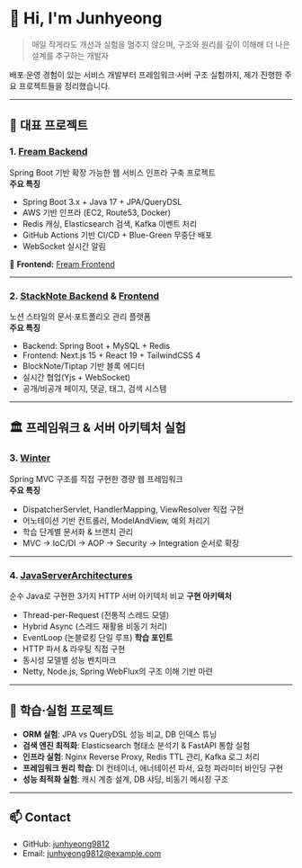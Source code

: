 # 👋 Hi, I'm Junhyeong

> 매일 작게라도 개선과 실험을 멈추지 않으며, 구조와 원리를 깊이 이해해 더 나은 설계를 추구하는 개발자

배포·운영 경험이 있는 서비스 개발부터 프레임워크·서버 구조 실험까지, 제가 진행한 주요 프로젝트들을 정리했습니다.

---

## 🚀 대표 프로젝트

### 1. [Fream Backend](https://github.com/junhyeong9812/fream-back)
Spring Boot 기반 확장 가능한 웹 서비스 인프라 구축 프로젝트  
**주요 특징**
- Spring Boot 3.x + Java 17 + JPA/QueryDSL
- AWS 기반 인프라 (EC2, Route53, Docker)
- Redis 캐싱, Elasticsearch 검색, Kafka 이벤트 처리
- GitHub Actions 기반 CI/CD + Blue-Green 무중단 배포
- WebSocket 실시간 알림

🔗 **Frontend:** [Fream Frontend](https://github.com/junhyeong9812/fream-front)

---

### 2. [StackNote Backend](https://github.com/junhyeong9812/stackknote-back) & [Frontend](https://github.com/junhyeong9812/stackknote-front)
노션 스타일의 문서·포트폴리오 관리 플랫폼  
**주요 특징**
- Backend: Spring Boot + MySQL + Redis
- Frontend: Next.js 15 + React 19 + TailwindCSS 4
- BlockNote/Tiptap 기반 블록 에디터
- 실시간 협업(Yjs + WebSocket)
- 공개/비공개 페이지, 댓글, 태그, 검색 시스템

---

## 🏛 프레임워크 & 서버 아키텍처 실험

### 3. [Winter](https://github.com/junhyeong9812/winter)
Spring MVC 구조를 직접 구현한 경량 웹 프레임워크  
**주요 특징**
- DispatcherServlet, HandlerMapping, ViewResolver 직접 구현
- 어노테이션 기반 컨트롤러, ModelAndView, 예외 처리기
- 학습 단계별 문서화 & 브랜치 관리
- MVC → IoC/DI → AOP → Security → Integration 순서로 확장

---

### 4. [JavaServerArchitectures](https://github.com/junhyeong9812/JavaServerArchitectures)
순수 Java로 구현한 3가지 HTTP 서버 아키텍처 비교
**구현 아키텍처**
- Thread-per-Request (전통적 스레드 모델)
- Hybrid Async (스레드 재활용 비동기 처리)
- EventLoop (논블로킹 단일 루프)
**학습 포인트**
- HTTP 파서 & 라우팅 직접 구현
- 동시성 모델별 성능 벤치마크
- Netty, Node.js, Spring WebFlux의 구조 이해 기반 마련

---

## 🧪 학습·실험 프로젝트

- **ORM 실험**: JPA vs QueryDSL 성능 비교, DB 인덱스 튜닝
- **검색 엔진 최적화**: Elasticsearch 형태소 분석기 & FastAPI 통합 실험
- **인프라 실험**: Nginx Reverse Proxy, Redis TTL 관리, Kafka 로그 처리
- **프레임워크 원리 학습**: DI 컨테이너, 애너테이션 파서, 요청 파라미터 바인딩 구현
- **성능 최적화 실험**: 캐시 계층 설계, DB 샤딩, 비동기 메시징 구조

---

## 📫 Contact
- GitHub: [junhyeong9812](https://github.com/junhyeong9812)
- Email: junhyeong9812@example.com
